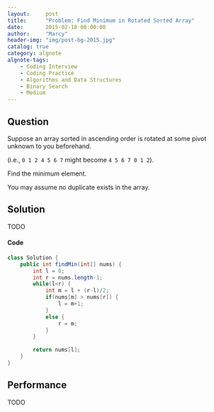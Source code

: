 ```yaml
---
layout:     post
title:      "Problem: Find Minimum in Rotated Sorted Array"
date:       2015-02-18 00:00:00
author:     "Marcy"
header-img: "img/post-bg-2015.jpg"
catalog: true
category: algnote
algnote-tags:
    - Coding Interview
    - Coding Practice
    - Algorithms and Data Structures
    - Binary Search
    - Medium
---
```


## Question

Suppose an array sorted in ascending order is rotated at some pivot unknown to you beforehand.

(i.e., `0 1 2 4 5 6 7` might become `4 5 6 7 0 1 2`).

Find the minimum element.

You may assume no duplicate exists in the array.

## Solution
TODO

#### Code
```java
class Solution {
    public int findMin(int[] nums) {
        int l = 0;
        int r = nums.length-1;
        while(l<r) {
            int m = l + (r-l)/2;
            if(nums[m] > nums[r]) {
                l = m+1;
            }
            else {
                r = m;
            }
        }
        
        return nums[l];
    }
}
```

## Performance
TODO
